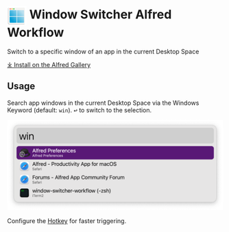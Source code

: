 # <img src='Workflow/icon.png' width='45' align='center' alt='icon'> Window Switcher Alfred Workflow

Switch to a specific window of an app in the current Desktop Space

<a href='https://alfred.app/workflows/alfredapp/window-switcher'>⤓ Install on the Alfred Gallery</a>

## Usage

Search app windows in the current Desktop Space via the Windows Keyword (default: `win`). <kbd>↩&#xFE0E;</kbd> to switch to the selection.

![Alfred search for win](Workflow/images/about/win.png)

Configure the [Hotkey](https://www.alfredapp.com/help/workflows/triggers/hotkey/) for faster triggering.
